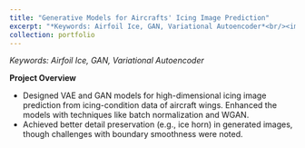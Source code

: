 ```yaml
---
title: "Generative Models for Aircrafts' Icing Image Prediction"
excerpt: "*Keywords: Airfoil Ice, GAN, Variational Autoencoder*<br/><img src='/images/IMG_3095.png'>"
collection: portfolio
---
```


*Keywords: Airfoil Ice, GAN, Variational Autoencoder*

**Project Overview**

- Designed VAE and GAN models for high-dimensional icing image prediction from icing-condition data of aircraft wings. Enhanced the models with techniques like batch normalization and WGAN.
- Achieved better detail preservation (e.g., ice horn) in generated images, though challenges with boundary smoothness were noted.


